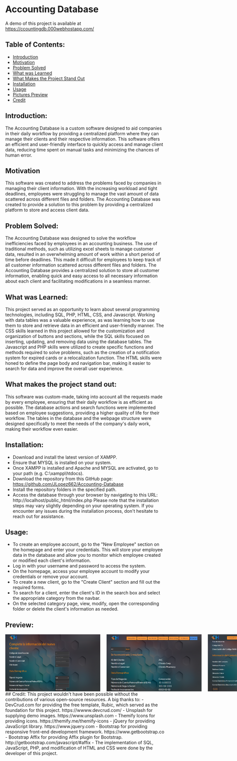 

# Accounting Database

A demo of this project is available at https://ccountingdb.000webhostapp.com/

## Table of Contents:
- [Introduction](#introduction)
- [Motivation](#motivation)
- [Problem Solved](#problem-solved)
- [What was Learned](#what-was-learned)
- [What Makes the Project Stand Out](#what-makes-the-project-stand-out)
- [Installation](#installation)
- [Usage](#usage)
- [Pictures Preview](#preview)
- [Credit](#credit)

## Introduction:

The Accounting Database is a custom software designed to aid companies in their daily workflow by providing a centralized platform where they can manage their clients and their respective information. This software offers an efficient and user-friendly interface to quickly access and manage client data, reducing time spent on manual tasks and minimizing the chances of human error.

## Motivation
This software was created to address the problems faced by companies in managing their client information. With the increasing workload and tight deadlines, employees were struggling to manage the vast amount of data scattered across different files and folders. The Accounting Database was created to provide a solution to this problem by providing a centralized platform to store and access client data.

## Problem Solved:
The Accounting Database was designed to solve the workflow inefficiencies faced by employees in an accounting business. The use of traditional methods, such as utilizing excel sheets to manage customer data, resulted in an overwhelming amount of work within a short period of time before deadlines. This made it difficult for employees to keep track of all customer information scattered across different files and folders. The Accounting Database provides a centralized solution to store all customer information, enabling quick and easy access to all necessary information about each client and facilitating modifications in a seamless manner.

## What was Learned:
This project served as an opportunity to learn about several programming technologies, including SQL, PHP, HTML, CSS, and Javascript. Working with data tables was a valuable experience, as was learning how to use them to store and retrieve data in an efficient and user-friendly manner. The CSS skills learned in this project allowed for the customization and organization of buttons and sections, while the SQL skills focused on inserting, updating, and removing data using the database tables. The Javascript and PHP skills were utilized to create specific functions and methods required to solve problems, such as the creation of a notification system for expired cards or a relocalization function. The HTML skills were honed to define the page body and navigation bar, making it easier to search for data and improve the overall user experience.

## What makes the project stand out:
This software was custom-made, taking into account all the requests made by every employee, ensuring that their daily workflow is as efficient as possible.
The database actions and search functions were implemented based on employee suggestions, providing a higher quality of life for their workflow.
The tables in the database and the webpage structure were designed specifically to meet the needs of the company's daily work, making their workflow even easier.

## Installation:
- Download and install the latest version of XAMPP.
- Ensure that MYSQL is installed on your system.
- Once XAMPP is installed and Apache and MYSQL are activated, go to your path (e.g. C:\xampp\htdocs).
- Download the repository from this GitHub page: https://github.com/JLopez662/Accounting-Database
- Install the repository folders in the specified path.
- Access the database through your browser by navigating to this URL: http://localhost/public_html/index.php
Please note that the installation steps may vary slightly depending on your operating system. If you encounter any issues during the installation process, don't hesitate to reach out for assistance.

## Usage:
- To create an employee account, go to the "New Employee" section on the homepage and enter your credentials. This will store your employee data in the database and allow you to monitor which employee created or modified each client's information.
- Log in with your username and password to access the system.
- On the homepage, access your employee account to modify your credentials or remove your account.
- To create a new client, go to the "Create Client" section and fill out the required forms.
- To search for a client, enter the client's ID in the search box and select the appropriate category from the navbar.
- On the selected category page, view, modify, open the corresponding folder or delete the client's information as needed.

## Preview:
<div style="display: flex;">
  <img src="new_client.png" style="height: 180px; width: 300px; margin-right: 20px;" />
  <img src="search.png" style="height: 180px; width: 300px; margin-right: 20px;" />
  <img src="modify.png" style="height: 180px; width: 300px; margin-right: 20px;" />
  <img src="new_employee.png" style="height: 180px; width: 300px; margin-right: 20px;" />
  <img src="modify_emp.png" style="height: 180px; width: 300px; margin-right: 20px;" />
  <img src="delete_emp.png" style="height: 180px; width: 300px; margin-right: 20px;" />
</div>
## Credit: 
This project wouldn't have been possible without the contributions of various open-source resources. A big thanks to:
- DevCrud.com for providing the free template, Rubic, which served as the foundation for this project. https://wwww.devcrud.com/
- Unsplash for supplying demo images. https://www.unsplash.com
- Themify Icons for providing icons. https://themify.me/themify-icons
- jQuery for providing JavaScript library. https://www.jquery.com
- Bootstrap for providing responsive front-end development framework. https://www.getbootstrap.co
- Bootstrap Affix for providing Affix plugin for Bootstrap. http://getbootstrap.com/javascript/#affix
- The implementation of SQL, JavaScript, PHP, and modification of HTML and CSS were done by the developer of this project.

